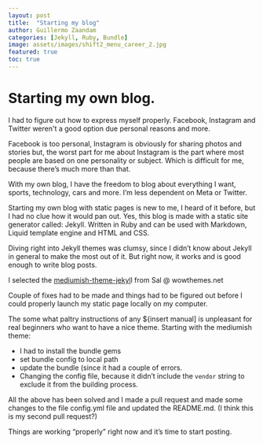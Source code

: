 ```yaml
---
layout: post
title:  "Starting my blog"
author: Guillermo Zaandam
categories: [Jekyll, Ruby, Bundle]
image: assets/images/shift2_menu_career_2.jpg
featured: true
toc: true
---
```



# Starting my own blog.

I had to figure out how to express myself properly. Facebook, Instagram and Twitter weren't a good option due personal reasons and more.

Facebook is too personal, Instagram is obviously for sharing photos and stories but, the worst part for me about Instagram is the part where most people are based on one personality or subject. Which is difficult for me, because there’s much more than that.

With my own blog, I have the freedom to blog about everything I want, sports, technology, cars and more. I’m less dependent on Meta or Twitter.

Starting my own blog with static pages is new to me, I heard of it before, but I had no clue how it would pan out. Yes, this blog is made with a static site generator called: Jekyll.
Written in Ruby and can be used with Markdown, Liquid template engine and HTML and CSS.

Diving right into Jekyll themes was clumsy, since I didn’t know about Jekyll in general to make the most out of it. But right now, it works and is good enough to write blog posts.

I selected the [mediumish-theme-jekyl](https://github.com/wowthemesnet/mediumish-theme-jekyll)l from Sal @ wowthemes.net

Couple of fixes had to be made and things had to be figured out before I could properly launch my static page locally on my computer.

The some what paltry instructions of any ${insert manual] is unpleasant for real beginners who want to have a nice theme. Starting with the mediumish theme:

- I had to install the bundle gems
- set bundle config to local path
- update the bundle (since it had a couple of errors.
- Changing the config file, because it didn’t include the `vendor` string to exclude it from the building process.

All the above has been solved and I made a pull request and made some changes to the file config.yml file and updated the README.md. (I think this is my second pull request?)

Things are working “properly” right now and it’s time to start posting.